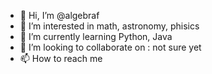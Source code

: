 - 👋 Hi, I’m @algebraf
- 👀 I’m interested in math, astronomy, phisics
- 🌱 I’m currently learning Python, Java
- 💞️ I’m looking to collaborate on : not sure yet
- 📫 How to reach me 

<!---
algebraf/algebraf is a ✨ special ✨ repository because its `README.md` (this file) appears on your GitHub profile.
You can click the Preview link to take a look at your changes.
--->
